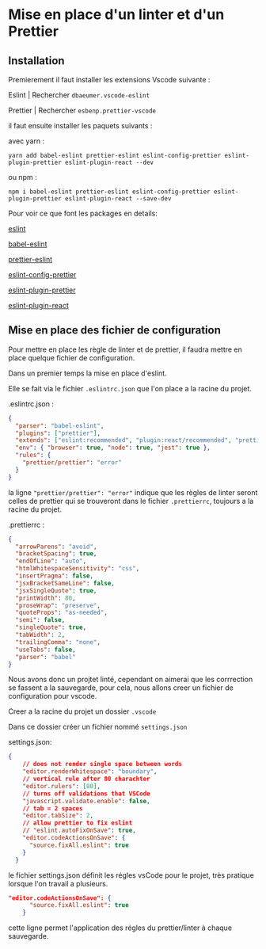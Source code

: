 
# Mise en place d'un linter et d'un Prettier


## Installation


Premierement il faut installer les extensions Vscode suivante : 

Eslint | Rechercher ```dbaeumer.vscode-eslint```

Prettier | Rechercher ```esbenp.prettier-vscode```

il faut ensuite installer les paquets suivants :

avec yarn :

```yarn add babel-eslint prettier-eslint eslint-config-prettier eslint-plugin-prettier eslint-plugin-react --dev```

ou npm : 

``` npm i babel-eslint prettier-eslint eslint-config-prettier eslint-plugin-prettier eslint-plugin-react --save-dev ```

Pour voir ce que font les packages en details:

[eslint](https://github.com/eslint/eslint)

[babel-eslint](https://github.com/babel/babel-eslint)

[prettier-eslint](https://github.com/prettier/prettier-eslint)

[eslint-config-prettier](https://github.com/prettier/eslint-config-prettier)

[eslint-plugin-prettier](https://github.com/prettier/eslint-plugin-prettier)

[eslint-plugin-react](https://github.com/yannickcr/eslint-plugin-react)
</details>

## Mise en place des fichier de configuration


Pour mettre en place les règle de linter et de prettier, il faudra mettre en place quelque fichier de configuration.

Dans un premier temps la mise en place d'eslint.

Elle se fait via le fichier ```.eslintrc.json``` que l'on place a la racine du projet.

.eslintrc.json : 

```json
{
  "parser": "babel-eslint",
  "plugins": ["prettier"],
  "extends": ["eslint:recommended", "plugin:react/recommended", "prettier"],
  "env": { "browser": true, "node": true, "jest": true },
  "rules": {
    "prettier/prettier": "error"
  }
}
```

la ligne ```"prettier/prettier": "error"``` indique que les règles de linter seront celles de prettier qui se trouveront dans le fichier ```.prettierrc```, toujours a la racine du projet.

.prettierrc :

```json
{
  "arrowParens": "avoid",
  "bracketSpacing": true,
  "endOfLine": "auto",
  "htmlWhitespaceSensitivity": "css",
  "insertPragma": false,
  "jsxBracketSameLine": false,
  "jsxSingleQuote": true,
  "printWidth": 80,
  "proseWrap": "preserve",
  "quoteProps": "as-needed",
  "semi": false,
  "singleQuote": true,
  "tabWidth": 2,
  "trailingComma": "none",
  "useTabs": false,
  "parser": "babel"
}
```

Nous avons donc un projtet linté, cependant on aimerai que les corrrection se fassent a la sauvegarde, pour cela, nous allons creer un fichier de configuration pour vscode.

Creer a la racine du projet un dossier ```.vscode```

Dans ce dossier créer un fichier nommé ```settings.json```

settings.json:
```json
{
    // does not render single space between words
    "editor.renderWhitespace": "boundary",
    // vertical rule after 80 charachter
    "editor.rulers": [80],
    // turns off validations that VSCode
    "javascript.validate.enable": false,
    // tab = 2 spaces
    "editor.tabSize": 2,
    // allow prettier to fix eslint 
    // "eslint.autoFixOnSave": true,
    "editor.codeActionsOnSave": {
      "source.fixAll.eslint": true
    }
  }
```

le fichier settings.json définit les régles vsCode pour le projet, très pratique lorsque l'on travail a plusieurs.

```json   
"editor.codeActionsOnSave": {
      "source.fixAll.eslint": true
    }
```
cette ligne permet l'application des régles du prettier/linter à chaque sauvegarde.


